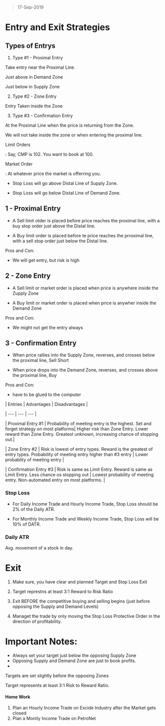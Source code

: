 > 17-Sep-2019
# Entry and Exit Strategies

## Types of Entrys

1. Type #1 - Proximal Entry

Take entry near the Proximal Line.

Just above in Demand Zone

Just below in Supply Zone

  

2. Type #2 - Zone Entry

Entry Taken inside the Zone

  

3. Type #3 - Confirmation Entry

At the Proximal Line when the price is returning from the Zone.

We will not take inside the zone or when entering the proximal line.

  
  

Limit Orders

: Say, CMP is 102. You want to book at 100.

  

Market Order

: At whatever price the market is offerring you.

  

- Stop Loss will go above Distal Line of Supply Zone.

  

- Stop Loss will go below Distal Line of Demand Zone.

  

## 1 - Proximal Entry

- A Sell limit otder is placed before price reaches the proximal line, with a buy stop order just above the Distal line.

  

- A Buy limit order is placed before te price reaches the prroximal line, with a sell stop order just below the Distal line.

  

Pros and Con:

- We will get entry, but risk is high

  

## 2 - Zone Entry

- A Sell limit or market order is placed when price is anywhere inside the Zupply Zone

  

- A Buy limit or market order is placed when price is anywher inside the Demand Zone

  

Pros and Con:

- We might not get the entry always

  

## 3 - Confirmation Entry

- When price rallies into the Supply Zone, reverses, and crosses below the proximal line, Sell Short

  

- When price drops into the Demand Zone, reverses, and crosses above the proximal line, Buy

  

Pros and Con:

- have to be glued to the computer

  
  

| Entries | Advantages | Disadvantages |

| --- | --- | --- |

| Proximal Entry #1 | Probability of meeting entry is the highest. Set and forget strategy on most platforms| Higher risk than Zone Entry. Lower reward than Zone Entry. Greatest unknown, increasing chance of stopping out.|

| Zone Entry #2 | Risk is lowest of entry types. Reward is the greatest of entry types. Probability of meeting entry higher than #3 entry | Lower probablity of meeting entry |

| Confirmation Entry #3 | Risk is same as Limit Entry. Reward is same as Limit Entry. Less chance os stopping out | Lowest probability of meeting entry. Non-automated entry on most platforms. |

  

### Stop Loss

- For Daily Income Trade and Hourly Income Trade, Stop Loss should be 2% of the Daily ATR.

- For Monthly Income Trade and Weekly Income Trade, Stop Loss will be 10% of DATR.

  

### Daily ATR

Avg. movement of a stock in day.

  

# Exit

1. Make sure, you have clear and planned Target and Stop Loss Exit

2. Target represtns at least 3:1 Reward to Risk Ratio

3. Exit BEFORE the competitive buying and selling begins (just before opposing the Supply and Demand Levels)

4. Managet the trade by only moving the Stop Loss Protective Order in the direction of profitability.

  

# Important Notes:
- Always set your target just below the opposing Supply Zone
- Opposing Supply and Demand Zone are just to book profits.
-   

Targets are set slightly before the opposing Zones

Target represents at least 3:1 Risk to Reward Ratio.

#### Home Work
1. Plan an Hourly Income Trade on Excide Industry after the Market gets closed
2. Plan a Montly Income Trade on PetroNet
<!--stackedit_data:
eyJoaXN0b3J5IjpbNTk0MDM3NDksMTY5MDQ0NzM0NF19
-->